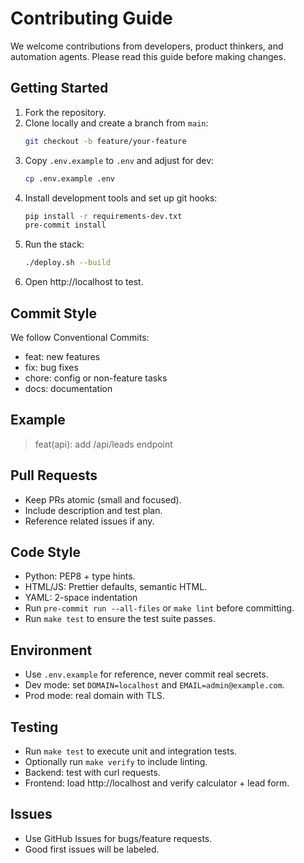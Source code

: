 # Contributing Guide

We welcome contributions from developers, product thinkers, and automation agents. Please read this guide before making changes.

## Getting Started

1. Fork the repository.
1. Clone locally and create a branch from `main`:
   ```bash
   git checkout -b feature/your-feature
   ```
1. Copy `.env.example` to `.env` and adjust for dev:
   ```bash
   cp .env.example .env
   ```
1. Install development tools and set up git hooks:
   ```bash
   pip install -r requirements-dev.txt
   pre-commit install
   ```
1. Run the stack:
   ```bash
   ./deploy.sh --build
   ```
1. Open http://localhost to test.

## Commit Style

We follow Conventional Commits:

- feat: new features
- fix: bug fixes
- chore: config or non-feature tasks
- docs: documentation

## Example

> feat(api): add /api/leads endpoint

## Pull Requests

- Keep PRs atomic (small and focused).
- Include description and test plan.
- Reference related issues if any.

## Code Style

- Python: PEP8 + type hints.
- HTML/JS: Prettier defaults, semantic HTML.
- YAML: 2-space indentation
- Run `pre-commit run --all-files` or `make lint` before committing.
- Run `make test` to ensure the test suite passes.

## Environment

- Use `.env.example` for reference, never commit real secrets.
- Dev mode: set `DOMAIN=localhost` and `EMAIL=admin@example.com`.
- Prod mode: real domain with TLS.

## Testing

- Run `make test` to execute unit and integration tests.
- Optionally run `make verify` to include linting.
- Backend: test with curl requests.
- Frontend: load http://localhost and verify calculator + lead form.

## Issues

- Use GitHub Issues for bugs/feature requests.
- Good first issues will be labeled.
